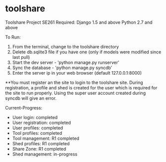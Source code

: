 toolshare
=========

Toolshare Project SE261
Required:
Django 1.5 and above
Python 2.7 and above

To Run:

1. From the terminal, change to the toolshare directory
2. Delete db.sqlite3 file if you have one (only if models were modified since last pull)
2. Start the dev server - 'python manage.py runserver'
3. Sync the database - 'python manage.py syncdb'
4. Enter the server ip in your web browser (default 127.0.0.1:8000) 

**You must register an the site to login to the toolshare site. During registration, a profile and shed is created for the user which is required for the site to run properly.  Using the super user account created during syncdb will give an error.

Current-Progress:
- User login: completed
- User registration: completed
- User profiles: completed
- Tool profiles: completed
- Tool management: R1 completed
- Shed profiles: R1 completed
- Share Zone: R1 completed 
- Shed management: in-progress
